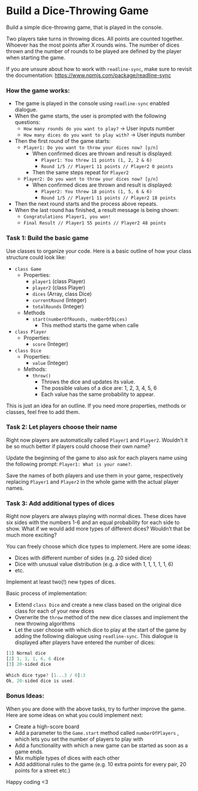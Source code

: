 # Build a Dice-Throwing Game

Build a simple dice-throwing game, that is played in the console.

Two players take turns in throwing dices. All points are counted together. Whoever has the most points after X rounds wins. The number of dices thrown and the number of rounds to be played are defined by the player when starting the game.

If you are unsure about how to work with `readline-sync`, make sure to revisit the documentation: https://www.npmjs.com/package/readline-sync

### How the game works:

- The game is played in the console using `readline-sync` enabled dialogue.
- When the game starts, the user is prompted with the following questions:
    - `How many rounds do you want to play?` → User inputs number
    - `How many dices do you want to play with?` → User inputs number
- Then the first round of the game starts:
    - `Player1: Do you want to throw your dices now? [y/n]`
        - When confirmed dices are thrown and result is displayed:
            - `Player1: You threw 11 points (1, 2, 2 & 6)`
            - `Round 1/5 // Player1 11 points // Player2 0 points`
        - Then the same steps repeat for `Player2`
    - `Player2: Do you want to throw your dices now? [y/n]`
        - When confirmed dices are thrown and result is displayed:
            - `Player2: You threw 18 points (1, 5, 6 & 6)`
            - `Round 1/5 // Player1 11 points // Player2 18 points`
- Then the next round starts and the process above repeats.
- When the last round has finished, a result message is being shown:
    - `Congratulations Player1, you won!`
    - `Final Result // Player1 55 points // Player2 48 points`

### Task 1: Build the basic game

Use classes to organize your code. Here is a basic outline of how your class structure could look like:

- `class Game`
    - Properties:
        - `player1` (class Player)
        - `player2` (class Player)
        - `dices` (Array, class Dice)
        - `currentRound` (Integer)
        - `totalRounds` (Integer)
    - Methods
        - `start(numberOfRounds, numberOfDices)`
            - This method starts the game when calle
- `class Player`
    - Properties:
        - `score` (Integer)
- `class Dice`
    - Properties:
        - `value` (Integer)
    - Methods:
        - `throw()`
            - Throws the dice and updates its value.
            - The possible values of a dice are: 1, 2, 3, 4, 5, 6
            - Each value has the same probability to appear.

This is just an idea for an outline. If you need more properties, methods or classes, feel free to add them.

### Task 2: Let players choose their name

Right now players are automatically called `Player1` and `Player2`. Wouldn’t it be so much better if players could choose their own name?

Update the beginning of the game to also ask for each players name using the following prompt:
`Player1: What is your name?`.

Save the names of both players and use them in your game, respectively replacing `Player1` and `Player2` in the whole game with the actual player names.

### Task 3: Add  additional types of dices

Right now players are always playing with normal dices. These dices have six sides with the numbers 1-6 and an equal probability for each side to show. What if we would add more types of different dices? Wouldn’t that be much more exciting?

You can freely choose which dice types to implement. Here are some ideas:

- Dices with different number of sides (e.g. 20 sided dice)
- Dice with unusual value distribution (e.g. a dice with 1, 1, 1, 1, 1, 6)
- etc.

Implement at least two(!) new types of dices.

Basic process of implementation:

- Extend `class Dice` and create a new class based on the original dice class for each of your new dices
- Overwrite the `throw` method of the new dice classes and implement the new throwing algorithms
- Let the user choose with which dice to play at the start of the game by adding the following dialogue using `readline-sync`. This dialogue is displayed after players have entered the number of dices:

```jsx
[1] Normal dice
[2] 1, 1, 1, 6, 6 dice
[3] 20-sided dice
 
Which dice type? [1...3 / 0]:3
Ok, 20-sided dice is used.
```

### Bonus Ideas:

When you are done with the above tasks, try to further improve the game. Here are some ideas on what you could implement next:

- Create a high-score board
- Add a parameter to the `Game.start` method called `numberOfPlayers` , which lets you set the number of players to play with
- Add a functionality with which a new game can be started as soon as a game ends.
- Mix multiple types of dices with each other
- Add additional rules to the game (e.g. 10 extra points for every pair, 20 points for a street etc.)

Happy coding <3
